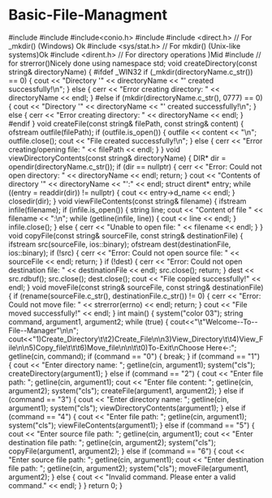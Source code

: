 # Basic-File-Managment
#include <iostream>
#include <string>
#include<conio.h>
#include <fstream>
#include <direct.h> // For _mkdir() (Windows) Ok
#include <sys/stat.h> // For mkdir() (Unix-like systems)Ok
#include <dirent.h> // For directory operations )Mid
#include <cstring> // for strerror()Nicely done
using namespace std;
void createDirectory(const string& directoryName) {
    #ifdef _WIN32
        if (_mkdir(directoryName.c_str()) == 0) {
            cout << "Directory '" << directoryName << "' created successfully!\n";
        } else {
            cerr << "Error creating directory: " << directoryName << endl;
        }
    #else
        if (mkdir(directoryName.c_str(), 0777) == 0) {
            cout << "Directory '" << directoryName << "' created successfully!\n";
        } else {
            cerr << "Error creating directory: " << directoryName << endl;
        }
    #endif
}
void createFile(const string& filePath, const string& content) {
    ofstream outfile(filePath);
    if (outfile.is_open()) {
        outfile << content << "\n";
        outfile.close();
        cout << "File created successfully!\n";
    } else {
        cerr << "Error creating/opening file: " << filePath << endl;
    }
}
void viewDirectoryContents(const string& directoryName) {
    DIR* dir = opendir(directoryName.c_str());
    if (dir == nullptr) {
        cerr << "Error: Could not open directory: " << directoryName << endl;
        return;
    }
    cout << "Contents of directory '" << directoryName << "':" << endl;
    struct dirent* entry;
    while ((entry = readdir(dir)) != nullptr) {
        cout << entry->d_name << endl; 
    }
    closedir(dir);
}
void viewFileContents(const string& filename) {
    ifstream infile(filename);
    if (infile.is_open()) {
        string line;
        cout << "Content of file " << filename << ":\n";
        while (getline(infile, line)) {
            cout << line << endl;
        }
        infile.close();
    } else {
        cerr << "Unable to open file: " << filename << endl;
    }
}
void copyFile(const string& sourceFile, const string& destinationFile) {
    ifstream src(sourceFile, ios::binary);
    ofstream dest(destinationFile, ios::binary);
    if (!src) {
        cerr << "Error: Could not open source file: " << sourceFile << endl;
        return;
    }
    if (!dest) {
        cerr << "Error: Could not open destination file: " << destinationFile << endl;
        src.close();
        return;
    }
    dest << src.rdbuf(); 
    src.close();
    dest.close();
    cout << "File copied successfully!" << endl;
}
void moveFile(const string& sourceFile, const string& destinationFile) {
    if (rename(sourceFile.c_str(), destinationFile.c_str()) != 0) {
        cerr << "Error: Could not move file: " << strerror(errno) << endl; 
        return;
    }
    cout << "File moved successfully!" << endl;
}
int main() {
    system("color 03");
    string command, argument1, argument2;
    while (true) {
        cout<<"\t\"Welcome--To--File--Manager\"\n\n";
        cout<<"1)Create_Directory\t\t2)Create_File\n\n3)View_Directory\t\t4)View_File\n\n5)Copy_file\t\t\t6)Move_file\n\n\t\t0)To-Exit\nChoose Here<-:";
        getline(cin, command);
        if (command == "0") {
            break;
        }
        if (command == "1") {
            cout << "Enter directory name: ";
            getline(cin, argument1);
            system("cls");
            createDirectory(argument1);
        } else if (command == "2") {
            cout << "Enter file path: ";
            getline(cin, argument1);
            cout << "Enter file content: ";
            getline(cin, argument2);
            system("cls");
            createFile(argument1, argument2);
        } else if (command == "3") {
            cout << "Enter directory name: ";
            getline(cin, argument1);
            system("cls");
            viewDirectoryContents(argument1);
        } else if (command == "4") {
            cout << "Enter file path: ";
            getline(cin, argument1);
            system("cls");
            viewFileContents(argument1);
        } else if (command == "5") {
            cout << "Enter source file path: ";
            getline(cin, argument1);
            cout << "Enter destination file path: ";
            getline(cin, argument2);
            system("cls");
            copyFile(argument1, argument2);
        } else if (command == "6") {
            cout << "Enter source file path: ";
            getline(cin, argument1);
            cout << "Enter destination file path: ";
            getline(cin, argument2);
            system("cls");
            moveFile(argument1, argument2);
        } else {
            cout << "Invalid command. Please enter a valid command." << endl;
        }
    }
    return 0;
}
